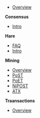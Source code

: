 - [Overview](README.md)

**Consensus**
- [Intro](consensus/01-overview.md)

**Hare**
- [FAQ](hare/FAQ.md)
- [Intro](hare/README.md)

**Mining**
- [Overview](mining/01-overview.md)
- [PoST](mining/02-post.md)
- [PoET](mining/03-poet.md)
- [NiPOST](mining/nipost.md)
- [ATX](mining/atx.md)

**Traansactions**
- [Overview](transactions/01-overview.md)
